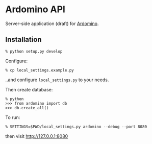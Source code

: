 # Ardomino API

Server-side application (draft) for [Ardomino](https://github.com/alfcrisci/Ardomino).

## Installation

```
% python setup.py develop
```

Configure:

```
% cp local_settings.example.py
```

..and configure ``local_settings.py`` to your needs.

Then create database:

```
% python
>>> from ardomino import db
>>> db.create_all()
```

To run:

```
% SETTINGS=$PWD/local_settings.py ardomino --debug --port 8080
```

then visit http://127.0.0.1:8080
